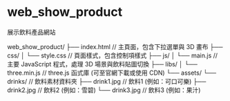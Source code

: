 # web_show_product
展示飲料產品網站

web_show_product/
├── index.html           // 主頁面，包含下拉選單與 3D 畫布
├── css/
│   └── style.css        // 頁面樣式，包含控制項樣式
├── js/
│   └── main.js          // 主要 JavaScript 程式，處理 3D 場景與飲料貼圖切換
├── libs/
│   └── three.min.js     // three.js 函式庫 (可至官網下載或使用 CDN)
└── assets/
    └── drinks/          // 飲料素材資料夾
        ├── drink1.jpg   // 飲料1 (例如：可口可樂)
        ├── drink2.jpg   // 飲料2 (例如：雪碧)
        └── drink3.jpg   // 飲料3 (例如：果汁)
